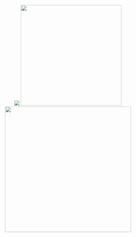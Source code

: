 <div align="center">
<a href="https://github.com/SSTagX"><img src="https://github-widgetbox.vercel.app/api/profile?username=SSTagX&data=followers,repositories,stars,commits&theme=darkmode"></a>
<a href="https://github.com/SSTagX"><img width=320 src="https://github-widgetbox.vercel.app/api/skills?tools=c++,js,html,css,json,nodejs,prettier,markdown,mongodb,npm,git,,&theme=dark&includeNames=true"></a>
<a href="https://discord.com/users/644493634640674819"><img width=400 src="https://lanyard.cnrad.dev/api/644493634640674819?hideDiscrim=true"></a>
</div>
